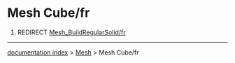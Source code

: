 # Mesh Cube/fr
1.  REDIRECT [Mesh\_BuildRegularSolid/fr](Mesh_BuildRegularSolid/fr.md)

---
[documentation index](../README.md) > [Mesh](Mesh_Workbench.md) > Mesh Cube/fr
